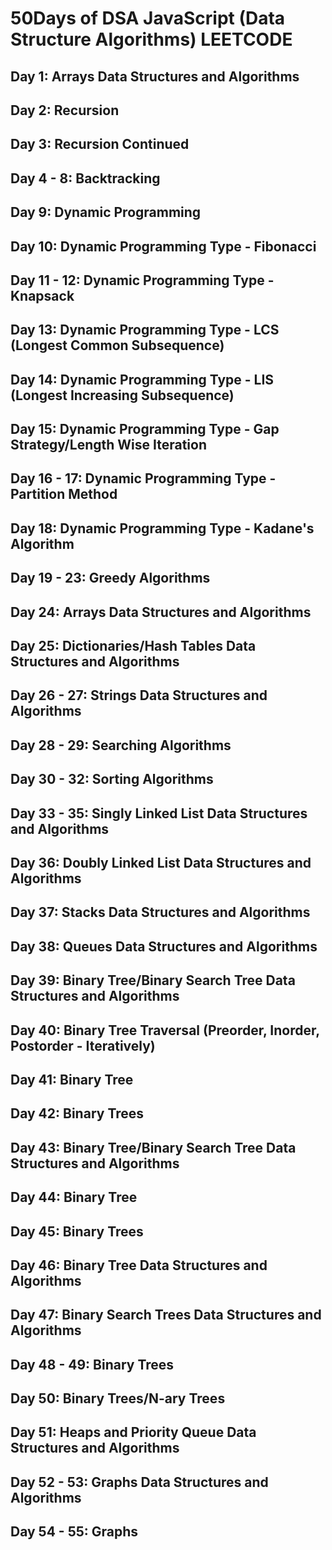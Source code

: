 # 50Days of DSA JavaScript (Data Structure Algorithms) LEETCODE

## Day 1: Arrays Data Structures and Algorithms

## Day 2: Recursion

## Day 3: Recursion Continued

## Day 4 - 8: Backtracking

## Day 9: Dynamic Programming

## Day 10: Dynamic Programming Type - Fibonacci

## Day 11 - 12: Dynamic Programming Type - Knapsack

## Day 13: Dynamic Programming Type - LCS (Longest Common Subsequence)

## Day 14: Dynamic Programming Type - LIS (Longest Increasing Subsequence)

## Day 15: Dynamic Programming Type - Gap Strategy/Length Wise Iteration

## Day 16 - 17: Dynamic Programming Type - Partition Method

## Day 18: Dynamic Programming Type - Kadane's Algorithm

## Day 19 - 23: Greedy Algorithms

## Day 24: Arrays Data Structures and Algorithms

## Day 25: Dictionaries/Hash Tables Data Structures and Algorithms

## Day 26 - 27: Strings Data Structures and Algorithms

## Day 28 - 29: Searching Algorithms

## Day 30 - 32: Sorting Algorithms

## Day 33 - 35: Singly Linked List Data Structures and Algorithms

## Day 36: Doubly Linked List Data Structures and Algorithms

## Day 37: Stacks Data Structures and Algorithms

## Day 38: Queues Data Structures and Algorithms

## Day 39: Binary Tree/Binary Search Tree Data Structures and Algorithms

## Day 40: Binary Tree Traversal (Preorder, Inorder, Postorder - Iteratively)

## Day 41: Binary Tree

## Day 42: Binary Trees

## Day 43: Binary Tree/Binary Search Tree Data Structures and Algorithms

## Day 44: Binary Tree

## Day 45: Binary Trees

## Day 46: Binary Tree Data Structures and Algorithms

## Day 47: Binary Search Trees Data Structures and Algorithms

## Day 48 - 49: Binary Trees

## Day 50: Binary Trees/N-ary Trees

## Day 51: Heaps and Priority Queue Data Structures and Algorithms

## Day 52 - 53: Graphs Data Structures and Algorithms

## Day 54 - 55: Graphs
